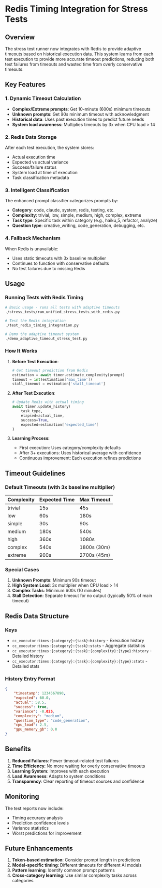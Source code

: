 # Redis Timing Integration for Stress Tests

## Overview

The stress test runner now integrates with Redis to provide adaptive timeouts based on historical execution data. This system learns from each test execution to provide more accurate timeout predictions, reducing both test failures from timeouts and wasted time from overly conservative timeouts.

## Key Features

### 1. Dynamic Timeout Calculation
- **Complex/Extreme prompts**: Get 10-minute (600s) minimum timeouts
- **Unknown prompts**: Get 90s minimum timeout with acknowledgment
- **Historical data**: Uses past execution times to predict future needs
- **System load awareness**: Multiplies timeouts by 3x when CPU load > 14

### 2. Redis Data Storage
After each test execution, the system stores:
- Actual execution time
- Expected vs actual variance
- Success/failure status
- System load at time of execution
- Task classification metadata

### 3. Intelligent Classification
The enhanced prompt classifier categorizes prompts by:
- **Category**: code, claude, system, redis, testing, etc.
- **Complexity**: trivial, low, simple, medium, high, complex, extreme
- **Task type**: Specific task within category (e.g., haiku_5, refactor, analyze)
- **Question type**: creative_writing, code_generation, debugging, etc.

### 4. Fallback Mechanism
When Redis is unavailable:
- Uses static timeouts with 3x baseline multiplier
- Continues to function with conservative defaults
- No test failures due to missing Redis

## Usage

### Running Tests with Redis Timing

```bash
# Basic usage - runs all tests with adaptive timeouts
./stress_tests/run_unified_stress_tests_with_redis.py

# Test the Redis integration
./test_redis_timing_integration.py

# Demo the adaptive timeout system
./demo_adaptive_timeout_stress_test.py
```

### How It Works

1. **Before Test Execution**:
   ```python
   # Get timeout prediction from Redis
   estimation = await timer.estimate_complexity(prompt)
   timeout = int(estimation['max_time'])
   stall_timeout = estimation['stall_timeout']
   ```

2. **After Test Execution**:
   ```python
   # Update Redis with actual timing
   await timer.update_history(
       task_type,
       elapsed=actual_time,
       success=True,
       expected=estimation['expected_time']
   )
   ```

3. **Learning Process**:
   - First execution: Uses category/complexity defaults
   - After 3+ executions: Uses historical average with confidence
   - Continuous improvement: Each execution refines predictions

## Timeout Guidelines

### Default Timeouts (with 3x baseline multiplier)

| Complexity | Expected Time | Max Timeout |
|------------|---------------|-------------|
| trivial    | 15s          | 45s         |
| low        | 60s          | 180s        |
| simple     | 30s          | 90s         |
| medium     | 180s         | 540s        |
| high       | 360s         | 1080s       |
| complex    | 540s         | 1800s (30m) |
| extreme    | 900s         | 2700s (45m) |

### Special Cases

1. **Unknown Prompts**: Minimum 90s timeout
2. **High System Load**: 3x multiplier when CPU load > 14
3. **Complex Tasks**: Minimum 600s (10 minutes)
4. **Stall Detection**: Separate timeout for no output (typically 50% of main timeout)

## Redis Data Structure

### Keys
- `cc_executor:times:{category}:{task}:history` - Execution history
- `cc_executor:times:{category}:{task}:stats` - Aggregate statistics
- `cc_executor:times:{category}:{task}:{complexity}:{type}:history` - Detailed history
- `cc_executor:times:{category}:{task}:{complexity}:{type}:stats` - Detailed stats

### History Entry Format
```json
{
    "timestamp": 1234567890,
    "expected": 60.0,
    "actual": 58.5,
    "success": true,
    "variance": -0.025,
    "complexity": "medium",
    "question_type": "code_generation",
    "cpu_load": 2.5,
    "gpu_memory_gb": 0.0
}
```

## Benefits

1. **Reduced Failures**: Fewer timeout-related test failures
2. **Time Efficiency**: No more waiting for overly conservative timeouts
3. **Learning System**: Improves with each execution
4. **Load Awareness**: Adapts to system conditions
5. **Transparency**: Clear reporting of timeout sources and confidence

## Monitoring

The test reports now include:
- Timing accuracy analysis
- Prediction confidence levels
- Variance statistics
- Worst predictions for improvement

## Future Enhancements

1. **Token-based estimation**: Consider prompt length in predictions
2. **Model-specific timing**: Different timeouts for different AI models
3. **Pattern learning**: Identify common prompt patterns
4. **Cross-category learning**: Use similar complexity tasks across categories